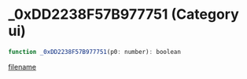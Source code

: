 # _0xDD2238F57B977751 (Category ui)

```js
function _0xDD2238F57B977751(p0: number): boolean
```

[filename](_0xDD2238F57B977751_m.md ':include')